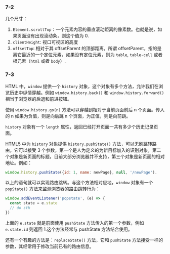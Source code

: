 <!-- 第三季度笔记 -->
### 7-2

几个尺寸：

1. `Element.scrollTop`：一个元素内容的垂直滚动距离的像素数。也就是说，如果页面没有出现滚动条，则这个值为 0.
2. `clientHeight`: 视口可视区的高度
3. `offsetTop`: 相对于其 offsetParent 的顶部距离，所谓 offsetParent，指的是离它最近的一个定位元素，如果没有定位元素，则为 `table`, `table-cell` 或者根元素（`html` 或者 `body`）.

### 7-3

HTML 中，`window` 提供一个 `history` 对象，这个对象有多个方法，允许我们在浏览历史中纵情穿越。例如 `window.history.back()` 和 `window.history.forward()` 相当于浏览器的后退和前进按钮。

使用 `window.history.go(n)` 方法可以穿越到相对于当前页面前后 n 个页面。传入的 n 如果为负值，则是向后跳 n 个页面，为正值，则是向前跳。

`history` 对象有一个 `length` 属性，返回已经打开页面一共有多少个历史记录页面。

HTML5 中为 `history` 对象提供 `history.pushState()` 方法，可以无刷跳转路由，它可以接受 3 个参数，第一个是人为定义的为新目标加入的识别对象，第二个对象是新页面的标题，目前大部分浏览器并不支持，第三个对象是新页面的相对地址。例如：

``` js
window.history.pushState({id: 1, name: newPage}, null, '/newPage').
```

以上的语句就可以实现路由跳转。与这个方法相对应地，`window` 对象有一个 `popState()` 方法来监测浏览器的路由跳转行为：

``` js
window.addEventListener('popstate', (e) => {
  const state = e.state
  // do sth
})
```

上面的 `e.state` 就是前面使用 `pushState` 方法传入的第一个参数，例如 `e.state.id` 则返回 1.这个方法经常与 pushState 方法结合使用。

还有一个有趣的方法是：`replaceState()` 方法，它和 `pushState` 方法接受一样的参数，其经常用于修改当前已有的路由信息。